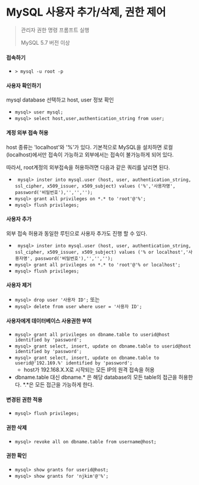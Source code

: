 # MySQL 사용자 추가/삭제, 권한 제어

> 관리자 권한 명령 프롬프트 실행
>
> MySQL 5.7 버전 이상

#### 접속하기

* `> mysql -u root -p`

#### 사용자 확인하기

mysql database 선택하고 host, user 정보 확인

* `mysql> user mysql;` 
* `mysql> select host,user,authentication_string from user;`

#### 계정 외부 접속 허용 

host 종류는 'localhost'와 '%'가 있다. 기본적으로 MySQL을 설치하면 로컬(localhost)에서만 접속이 가능하고 외부에서는 접속이 불가능하게 되어 있다.

따라서, root계정의 외부접속을 허용하려면 다음과 같은 쿼리를 날리면 된다.

* ` mysql> inster into mysql.user (host, user, authentication_string, ssl_cipher, x509_issuer, x509_subject) values ('%','사용자명', password('비밀번호'),'','','');`
* `mysql> grant all privileges on *.* to 'root'@'%';`
* `mysql> flush privileges;`

#### 사용자 추가

외부 접속 허용과 동일한 루틴으로 사용자 추가도 진행 할 수 있다.

* ` mysql> inster into mysql.user (host, user, authentication_string, ssl_cipher, x509_issuer, x509_subject) values ('% or localhost','사용자명', password('비밀번호'),'','','');`
* `mysql> grant all privileges on *.* to 'root'@'% or localhost';`
* `mysql> flush privileges;`

#### 사용자 제거

* `mysql> drop user '사용자 ID';` 또는
* `mysql> delete from user where user = '사용자 ID';`

#### 사용자에게 데이터베이스 사용권한 부여

* `mysql> grant all privileges on dbname.table to userid@host identified by 'password';`
* `mysql> grant select, insert, update on dbname.table to userid@host identified by 'password';`
* `mysql> grant select, insert, update on dbname.table to userid@'192.169.%' identified by 'password';`
  * host가 192.168.X.X로 시작되는 모든 IP의 원격 접속을 허용
* dbname.table 대신 dbname.* 은 해당 database의 모든 table의 접근을 허용한다. \*.\*은 모든 접근을 가능하게 한다.

#### 변경된 권한 적용

* `mysql> flush privileges;`

#### 권한 삭제

* `mysql> revoke all on dbname.table from username@host;`

#### 권한 확인

* `mysql> show grants for userid@host;`
* `mysql> show grants for 'njkim'@'%';`